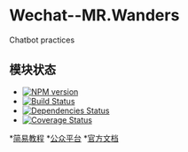# Wechat--MR.Wanders
Chatbot practices

## 模块状态
- [![NPM version](https://badge.fury.io/js/wechat.png)](http://badge.fury.io/js/wechat)
- [![Build Status](https://travis-ci.org/node-webot/wechat.png?branch=master)](https://travis-ci.org/node-webot/wechat)
- [![Dependencies Status](https://david-dm.org/node-webot/wechat.png)](https://david-dm.org/node-webot/wechat)
- [![Coverage Status](https://coveralls.io/repos/node-webot/wechat/badge.png)](https://coveralls.io/r/node-webot/wechat)

*[简易教程](https://mp.weixin.qq.com/debug/wxadoc/dev/index.html) 
*[公众平台](https://mp.weixin.qq.com/debug/wxadoc/dev/index.html)
*[官方文档](https://mp.weixin.qq.com/wiki?t=resource/res_main&id=mp1445241432)

